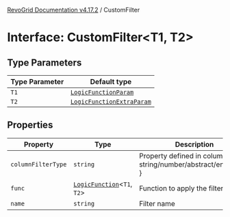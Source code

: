[RevoGrid Documentation v4.17.2](README.md) / CustomFilter

# Interface: CustomFilter\<T1, T2\>

## Type Parameters

| Type Parameter | Default type |
| ------ | ------ |
| `T1` | [`LogicFunctionParam`](TypeAlias.LogicFunctionParam.md) |
| `T2` | [`LogicFunctionExtraParam`](TypeAlias.LogicFunctionExtraParam.md) |

## Properties

| Property | Type | Description | Defined in |
| ------ | ------ | ------ | ------ |
| `columnFilterType` | `string` | Property defined in column { filter: string/number/abstract/enum...etc } | [src/plugins/filter/filter.types.ts:54](https://github.com/revolist/revogrid/blob/ce71b2a267b00cca0f999dcb05c4c4637765259a/src/plugins/filter/filter.types.ts#L54) |
| `func` | [`LogicFunction`](Interface.LogicFunction.md)\<`T1`, `T2`\> | Function to apply the filter | [src/plugins/filter/filter.types.ts:62](https://github.com/revolist/revogrid/blob/ce71b2a267b00cca0f999dcb05c4c4637765259a/src/plugins/filter/filter.types.ts#L62) |
| `name` | `string` | Filter name | [src/plugins/filter/filter.types.ts:58](https://github.com/revolist/revogrid/blob/ce71b2a267b00cca0f999dcb05c4c4637765259a/src/plugins/filter/filter.types.ts#L58) |
